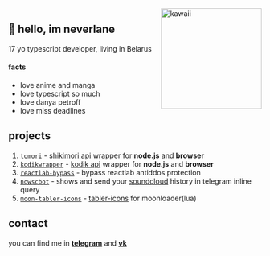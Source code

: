 <img align='right' src='https://i.imgur.com/ZWz4fau.jpeg' alt='kawaii' width='200px'/>

## 👋 hello, im neverlane

17 yo typescript developer, living in Belarus

#### facts
- love anime and manga
- love typescript so much
- love danya petroff
- love miss deadlines

## projects

1. [`tomori`](https://github.com/neverlane/tomori) - [shikimori api](https://shikimori.one/api/doc) wrapper for **node.js** and **browser**
2. [`kodikwrapper`](https://github.com/thedvxchsquad/kodikwrapper) - [kodik api](https://bd.kodik.biz/api/info) wrapper for **node.js** and **browser**
3. [`reactlab-bypass`](https://github.com/neverlane/reactlab-bypass) - bypass reactlab antiddos protection
4. [`nowscbot`](https://github.com/neverlane/nowscbot) - shows and send your [soundcloud](https://soundcloud.com) history in telegram inline query
5. [`moon-tabler-icons`](https://github.com/neverlane/moon-tabler-icons) - [tabler-icons](https://github.com/tabler/tabler-icons) for moonloader(lua)

## contact

you can find me in [**telegram**](https://neverlane.t.me/) and [**vk**](https://vk.com/neverlane)
